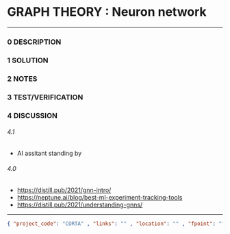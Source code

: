 # GRAPH THEORY : Neuron network
--------------------------------
### 0 DESCRIPTION


### 1 SOLUTION


### 2 NOTES


### 3 TEST/VERIFICATION


### 4 DISCUSSION

###### 4.1
- AI assitant standing by

###### 4.0
- https://distill.pub/2021/gnn-intro/
- https://neptune.ai/blog/best-ml-experiment-tracking-tools
- https://distill.pub/2021/understanding-gnns/

--------------------------------
```json
{ "project_code": "CORTA" , "links": "" , "location": "" , "fpoint": "" }
```
